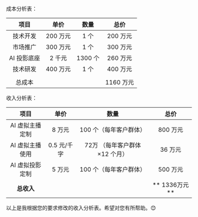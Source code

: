 

成本分析表：

|项目|单价|数量|总价|
|:-:|:-:|:-:|:-:|
|技术开发|200 万元|1 个|200 万元|
|市场推广|300 万元|1 个|300 万元|
|AI 投影底座|2 千元|1300 个|260 万元|
|技术研发|400 万元|1 个|400 万元|
| | | | 
|总成本| | |1160 万元 |




收入分析表：

|项目|单价|数量|总价|
|:-:|:-:|:-:|:-:|
|AI 虚拟主播定制|8 万元|100 个（每年客户群体）|800 万元|
|AI 虚拟主播使用|0.5 元/千字|72万 （每年客户群体×12 个月）|36 万元|
|AI 虚拟投影定制|5 万元|100 个（每年客户群体）|500 万元|
|**总收入**|||** 1336万元**|

以上是我根据您的要求修改的收入分析表。希望对您有所帮助。😊